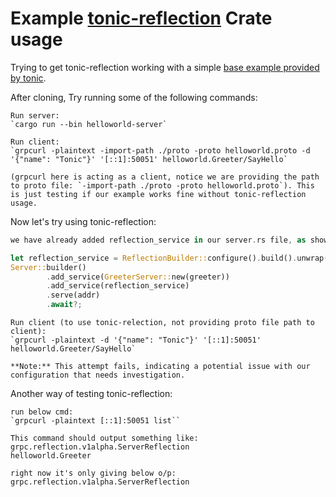 # Example [tonic-reflection](https://crates.io/crates/tonic-reflection) Crate usage

Trying to get tonic-reflection working with a simple [base example provided by tonic](https://github.com/hyperium/tonic/blob/master/examples/helloworld-tutorial.md).

After cloning, Try running some of the following commands:

```shell
Run server:
`cargo run --bin helloworld-server`

Run client: 
`grpcurl -plaintext -import-path ./proto -proto helloworld.proto -d '{"name": "Tonic"}' '[::1]:50051' helloworld.Greeter/SayHello`

(grpcurl here is acting as a client, notice we are providing the path to proto file: `-import-path ./proto -proto helloworld.proto`). This is just testing if our example works fine without tonic-reflection usage.
```

Now let's try using tonic-reflection:

```rust
we have already added reflection_service in our server.rs file, as shown below:

let reflection_service = ReflectionBuilder::configure().build().unwrap();
Server::builder()
        .add_service(GreeterServer::new(greeter))
        .add_service(reflection_service)
        .serve(addr)
        .await?;
```

```shell
Run client (to use tonic-relection, not providing proto file path to client): 
`grpcurl -plaintext -d '{"name": "Tonic"}' '[::1]:50051' helloworld.Greeter/SayHello`

**Note:** This attempt fails, indicating a potential issue with our configuration that needs investigation.
```

Another way of testing tonic-reflection:

```
run below cmd:
`grpcurl -plaintext [::1]:50051 list``

This command should output something like:
grpc.reflection.v1alpha.ServerReflection
helloworld.Greeter

right now it's only giving below o/p:
grpc.reflection.v1alpha.ServerReflection
```
